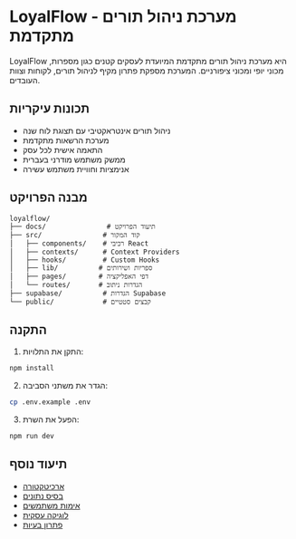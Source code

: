 # LoyalFlow - מערכת ניהול תורים מתקדמת

LoyalFlow היא מערכת ניהול תורים מתקדמת המיועדת לעסקים קטנים כגון מספרות, מכוני יופי ומכוני ציפורניים. המערכת מספקת פתרון מקיף לניהול תורים, לקוחות וצוות העובדים.

## תכונות עיקריות

- ניהול תורים אינטראקטיבי עם תצוגת לוח שנה
- מערכת הרשאות מתקדמת
- התאמה אישית לכל עסק
- ממשק משתמש מודרני בעברית
- אנימציות וחוויית משתמש עשירה

## מבנה הפרויקט

```
loyalflow/
├── docs/               # תיעוד הפרויקט
├── src/               # קוד המקור
│   ├── components/    # רכיבי React
│   ├── contexts/      # Context Providers
│   ├── hooks/         # Custom Hooks
│   ├── lib/          # ספריות ושירותים
│   ├── pages/        # דפי האפליקציה
│   └── routes/       # הגדרות ניתוב
├── supabase/          # הגדרות Supabase
└── public/            # קבצים סטטיים
```

## התקנה

1. התקן את התלויות:
```bash
npm install
```

2. הגדר את משתני הסביבה:
```bash
cp .env.example .env
```

3. הפעל את השרת:
```bash
npm run dev
```

## תיעוד נוסף

- [ארכיטקטורה](./architecture.md)
- [בסיס נתונים](./database.md)
- [אימות משתמשים](./auth.md)
- [לוגיקה עסקית](./business_logic.md)
- [פתרון בעיות](./troubleshooting.md)